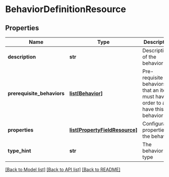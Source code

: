 # BehaviorDefinitionResource

## Properties
Name | Type | Description | Notes
------------ | ------------- | ------------- | -------------
**description** | **str** | Description of the behavior | [optional] 
**prerequisite_behaviors** | [**list[Behavior]**](Behavior.md) | Pre-requisite behaviors that an item must have in order to also have this behavior | [optional] 
**properties** | [**list[PropertyFieldResource]**](PropertyFieldResource.md) | Configurable properties of the behavior | 
**type_hint** | **str** | The behavior type | 

[[Back to Model list]](../README.md#documentation-for-models) [[Back to API list]](../README.md#documentation-for-api-endpoints) [[Back to README]](../README.md)


